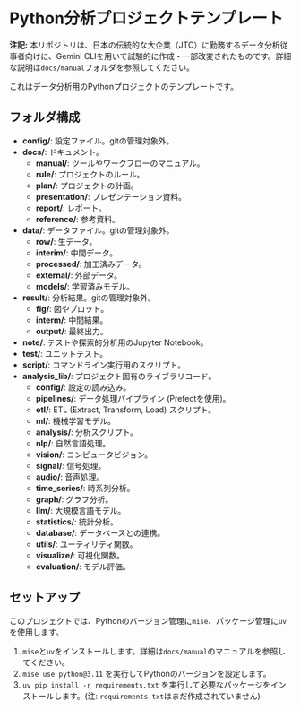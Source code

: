 # Python分析プロジェクトテンプレート

**注記:** 本リポジトリは、日本の伝統的な大企業（JTC）に勤務するデータ分析従事者向けに、Gemini CLIを用いて試験的に作成・一部改変されたものです。詳細な説明は`docs/manual`フォルダを参照してください。

これはデータ分析用のPythonプロジェクトのテンプレートです。

## フォルダ構成

- **config/**: 設定ファイル。gitの管理対象外。
- **docs/**: ドキュメント。
  - **manual/**: ツールやワークフローのマニュアル。
  - **rule/**: プロジェクトのルール。
  - **plan/**: プロジェクトの計画。
  - **presentation/**: プレゼンテーション資料。
  - **report/**: レポート。
  - **reference/**: 参考資料。
- **data/**: データファイル。gitの管理対象外。
  - **row/**: 生データ。
  - **interim/**: 中間データ。
  - **processed/**: 加工済みデータ。
  - **external/**: 外部データ。
  - **models/**: 学習済みモデル。
- **result/**: 分析結果。gitの管理対象外。
  - **fig/**: 図やプロット。
  - **interm/**: 中間結果。
  - **output/**: 最終出力。
- **note/**: テストや探索的分析用のJupyter Notebook。
- **test/**: ユニットテスト。
- **script/**: コマンドライン実行用のスクリプト。
- **analysis_lib/**: プロジェクト固有のライブラリコード。
  - **config/**: 設定の読み込み。
  - **pipelines/**: データ処理パイプライン (Prefectを使用)。
  - **etl/**: ETL (Extract, Transform, Load) スクリプト。
  - **ml/**: 機械学習モデル。
  - **analysis/**: 分析スクリプト。
  - **nlp/**: 自然言語処理。
  - **vision/**: コンピュータビジョン。
  - **signal/**: 信号処理。
  - **audio/**: 音声処理。
  - **time_series/**: 時系列分析。
  - **graph/**: グラフ分析。
  - **llm/**: 大規模言語モデル。
  - **statistics/**: 統計分析。
  - **database/**: データベースとの連携。
  - **utils/**: ユーティリティ関数。
  - **visualize/**: 可視化関数。
  - **evaluation/**: モデル評価。

## セットアップ

このプロジェクトでは、Pythonのバージョン管理に`mise`、パッケージ管理に`uv`を使用します。

1.  `mise`と`uv`をインストールします。詳細は`docs/manual`のマニュアルを参照してください。
2.  `mise use python@3.11` を実行してPythonのバージョンを設定します。
3.  `uv pip install -r requirements.txt` を実行して必要なパッケージをインストールします。(注: `requirements.txt`はまだ作成されていません)
